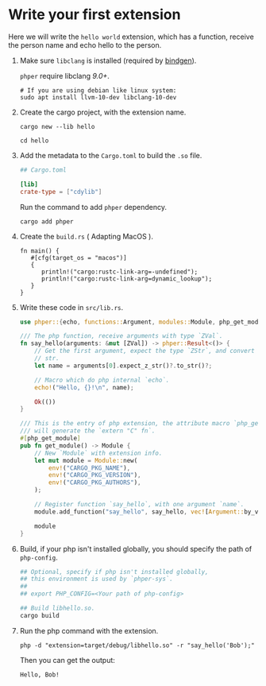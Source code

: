 # Write your first extension

Here we will write the `hello world` extension, which has a function, receive the person name and echo hello to the person.

1. Make sure `libclang` is installed (required by [bindgen](https://rust-lang.github.io/rust-bindgen/requirements.html)).

   `phper` require libclang *9.0+*.

   ```shell
   # If you are using debian like linux system:
   sudo apt install llvm-10-dev libclang-10-dev
   ```

1. Create the cargo project, with the extension name.

   ```shell
   cargo new --lib hello

   cd hello
   ```

1. Add the metadata to the `Cargo.toml` to build the `.so` file.

   ```toml
   ## Cargo.toml

   [lib]
   crate-type = ["cdylib"]
   ```

   Run the command to add `phper` dependency.

   ```shell
   cargo add phper
   ```

1. Create the `build.rs` ( Adapting MacOS ).

   ```rust,no_run
   fn main() {
      #[cfg(target_os = "macos")]
      {
         println!("cargo:rustc-link-arg=-undefined");
         println!("cargo:rustc-link-arg=dynamic_lookup");
      }
   }
   ```

1. Write these code in `src/lib.rs`.

   ```rust
   use phper::{echo, functions::Argument, modules::Module, php_get_module, values::ZVal};
   
   /// The php function, receive arguments with type `ZVal`.
   fn say_hello(arguments: &mut [ZVal]) -> phper::Result<()> {
       // Get the first argument, expect the type `ZStr`, and convert to Rust utf-8
       // str.
       let name = arguments[0].expect_z_str()?.to_str()?;
   
       // Macro which do php internal `echo`.
       echo!("Hello, {}!\n", name);
   
       Ok(())
   }
   
   /// This is the entry of php extension, the attribute macro `php_get_module`
   /// will generate the `extern "C" fn`.
   #[php_get_module]
   pub fn get_module() -> Module {
       // New `Module` with extension info.
       let mut module = Module::new(
           env!("CARGO_PKG_NAME"),
           env!("CARGO_PKG_VERSION"),
           env!("CARGO_PKG_AUTHORS"),
       );
   
       // Register function `say_hello`, with one argument `name`.
       module.add_function("say_hello", say_hello, vec![Argument::by_val("name")]);
   
       module
   }
   ```

1. Build, if your php isn't installed globally, you should specify the path of `php-config`.

   ```bash
   ## Optional, specify if php isn't installed globally,
   ## this environment is used by `phper-sys`.
   ##
   ## export PHP_CONFIG=<Your path of php-config>
   
   ## Build libhello.so.
   cargo build
   ```

1. Run the php command with the extension.

   ```shell
   php -d "extension=target/debug/libhello.so" -r "say_hello('Bob');"
   ```

   Then you can get the output:

   ```text
   Hello, Bob!
   ```
